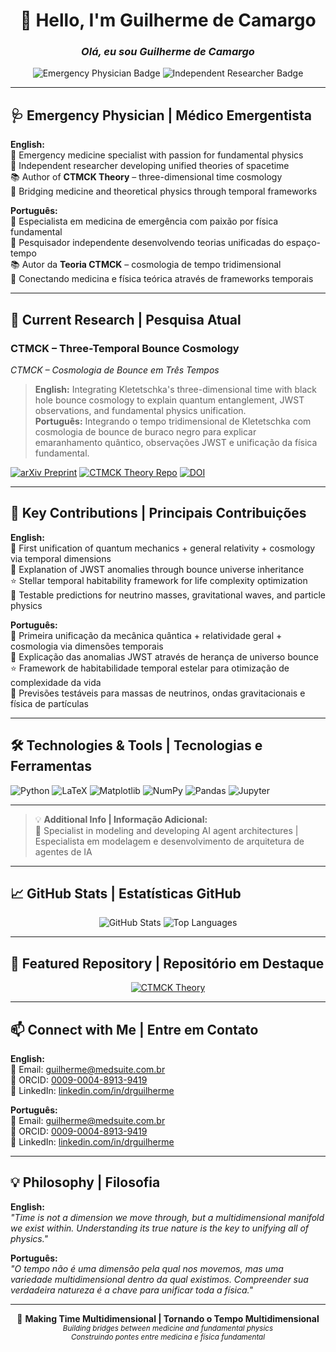 <!-- GitHub Profile README for Infolake | Guilherme de Camargo -->

<div align="center">
  <h1>👋 Hello, I'm Guilherme de Camargo</h1>
  <h3><em>Olá, eu sou Guilherme de Camargo</em></h3>
  
  <img src="https://img.shields.io/badge/Emergency%20Physician-M%C3%A9dico%20Emergentista-1976D2?style=for-the-badge&logo=doctor&logoColor=white" alt="Emergency Physician Badge">
  <img src="https://img.shields.io/badge/Independent%20Researcher-Pesquisador%20Independente-8E24AA?style=for-the-badge&logo=atom&logoColor=white" alt="Independent Researcher Badge">
</div>

---

## 🩺 Emergency Physician | Médico Emergentista

**English:**  
🏥 Emergency medicine specialist with passion for fundamental physics  
🔭 Independent researcher developing unified theories of spacetime  
📚 Author of **CTMCK Theory** – three-dimensional time cosmology  
🚀 Bridging medicine and theoretical physics through temporal frameworks

**Português:**  
🏥 Especialista em medicina de emergência com paixão por física fundamental  
🔭 Pesquisador independente desenvolvendo teorias unificadas do espaço-tempo  
📚 Autor da **Teoria CTMCK** – cosmologia de tempo tridimensional  
🚀 Conectando medicina e física teórica através de frameworks temporais

---

## 🔬 Current Research | Pesquisa Atual

### CTMCK – Three-Temporal Bounce Cosmology  
*CTMCK – Cosmologia de Bounce em Três Tempos*

> **English:** Integrating Kletetschka's three-dimensional time with black hole bounce cosmology to explain quantum entanglement, JWST observations, and fundamental physics unification.  
> **Português:** Integrando o tempo tridimensional de Kletetschka com cosmologia de bounce de buraco negro para explicar emaranhamento quântico, observações JWST e unificação da física fundamental.

[![arXiv Preprint](https://img.shields.io/badge/arXiv-PENDING-important?style=flat-square)](https://arxiv.org/abs/PENDING)
[![CTMCK Theory Repo](https://img.shields.io/badge/GitHub-CTMCK%20Theory-181717?logo=github&style=flat-square)](https://github.com/infolake/guilherme-ctmck)
[![DOI](https://img.shields.io/badge/DOI-10.5281/zenodo.PENDING-blue?style=flat-square)](https://doi.org/10.5281/zenodo.PENDING)

---

## 🎯 Key Contributions | Principais Contribuições

**English:**  
🌌 First unification of quantum mechanics + general relativity + cosmology via temporal dimensions  
🔭 Explanation of JWST anomalies through bounce universe inheritance  
⭐ Stellar temporal habitability framework for life complexity optimization  
🧬 Testable predictions for neutrino masses, gravitational waves, and particle physics

**Português:**  
🌌 Primeira unificação da mecânica quântica + relatividade geral + cosmologia via dimensões temporais  
🔭 Explicação das anomalias JWST através de herança de universo bounce  
⭐ Framework de habitabilidade temporal estelar para otimização de complexidade da vida  
🧬 Previsões testáveis para massas de neutrinos, ondas gravitacionais e física de partículas

---

## 🛠️ Technologies & Tools | Tecnologias e Ferramentas

![Python](https://img.shields.io/badge/-Python-3776AB?style=flat&logo=python&logoColor=white)
![LaTeX](https://img.shields.io/badge/-LaTeX-008080?style=flat&logo=latex&logoColor=white)
![Matplotlib](https://img.shields.io/badge/-Matplotlib-11557c?style=flat)
![NumPy](https://img.shields.io/badge/-NumPy-013243?style=flat&logo=numpy&logoColor=white)
![Pandas](https://img.shields.io/badge/-Pandas-150458?style=flat&logo=pandas&logoColor=white)
![Jupyter](https://img.shields.io/badge/-Jupyter-F37626?style=flat&logo=jupyter&logoColor=white)

---

> 💡 **Additional Info | Informação Adicional:**  
> 🤖 Specialist in modeling and developing AI agent architectures | Especialista em modelagem e desenvolvimento de arquitetura de agentes de IA

---

## 📈 GitHub Stats | Estatísticas GitHub

<div align="center">

![GitHub Stats](https://github-readme-stats.vercel.app/api?username=infolake&show_icons=true&theme=radical)
![Top Languages](https://github-readme-stats.vercel.app/api/top-langs/?username=infolake&layout=compact&theme=radical)

</div>

---

## 🌟 Featured Repository | Repositório em Destaque

<div align="center">

[![CTMCK Theory](https://github-readme-stats.vercel.app/api/pin/?username=infolake&repo=guilherme-ctmck&theme=radical)](https://github.com/infolake/guilherme-ctmck)

</div>

---

## 📫 Connect with Me | Entre em Contato

**English:**  
📧 Email: guilherme@medsuite.com.br  
🔗 ORCID: [0009-0004-8913-9419](https://orcid.org/0009-0004-8913-9419)  
💼 LinkedIn: [linkedin.com/in/drguilherme](https://linkedin.com/in/drguilherme)

**Português:**  
📧 Email: guilherme@medsuite.com.br  
🔗 ORCID: [0009-0004-8913-9419](https://orcid.org/0009-0004-8913-9419)  
💼 LinkedIn: [linkedin.com/in/drguilherme](https://linkedin.com/in/drguilherme)

---

## 💡 Philosophy | Filosofia

**English:**  
*"Time is not a dimension we move through, but a multidimensional manifold we exist within. Understanding its true nature is the key to unifying all of physics."*

**Português:**  
*"O tempo não é uma dimensão pela qual nos movemos, mas uma variedade multidimensional dentro da qual existimos. Compreender sua verdadeira natureza é a chave para unificar toda a física."*

---

<div align="center">

🚀 <b>Making Time Multidimensional | Tornando o Tempo Multidimensional</b>  
<sub>*Building bridges between medicine and fundamental physics*<br>
*Construindo pontes entre medicina e física fundamental*</sub>

</div>